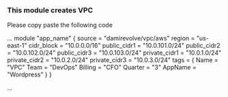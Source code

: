 ### This module creates VPC

Please copy paste the following code

...
module "app_name" {
    source = "damirevolve/vpc/aws"
    region        = "us-east-1"
    cidr_block    = "10.0.0.0/16"
    public_cidr1  = "10.0.101.0/24"
    public_cidr2  = "10.0.102.0/24"
    public_cidr3  = "10.0.103.0/24"
    private_cidr1 = "10.0.1.0/24"
    private_cidr2 = "10.0.2.0/24"
    private_cidr3 = "10.0.3.0/24"
    tags = {
        Name    = "VPC"
        Team    = "DevOps"
        Billing = "CFO"
        Quarter = "3"
        AppName = "Wordpress"
    }
}

...